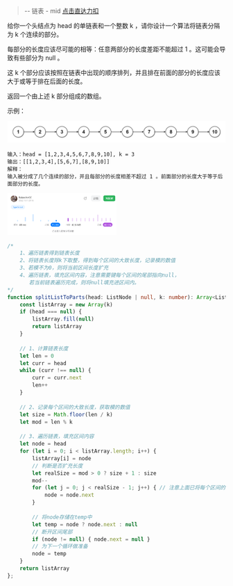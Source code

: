 > -- 链表 - mid
> [点击直达力扣](https://leetcode.cn/problems/split-linked-list-in-parts/description/)

给你一个头结点为 head 的单链表和一个整数 k ，请你设计一个算法将链表分隔为 k 个连续的部分。

每部分的长度应该尽可能的相等：任意两部分的长度差距不能超过 1 。这可能会导致有些部分为 null 。

这 k 个部分应该按照在链表中出现的顺序排列，并且排在前面的部分的长度应该大于或等于排在后面的长度。

返回一个由上述 k 部分组成的数组。


示例：

<img src="..\img\leetcodes\725. 分隔链表示例图.jpg"  />

    输入：head = [1,2,3,4,5,6,7,8,9,10], k = 3
    输出：[[1,2,3,4],[5,6,7],[8,9,10]]
    解释：
    输入被分成了几个连续的部分，并且每部分的长度相差不超过 1 。前面部分的长度大于等于后面部分的长度。

<img src="..\img\leetcodes\725. 分隔链表.png" width="50%"/>

```typescript
/*
    1、遍历链表得到链表长度
    2、将链表长度除k下取整，得到每个区间的大致长度，记录模的数值
    3、若模不为0，则将当前区间长度扩充
    4、遍历链表，填充区间内容，注意需要键每个区间的尾部指向null，
       若当前链表遍历完成，则将null填充进区间内。
*/
function splitListToParts(head: ListNode | null, k: number): Array<ListNode | null> {
    const listArray = new Array(k)
    if (head === null) {
        listArray.fill(null)
        return listArray
    }

    // 1、计算链表长度
    let len = 0
    let curr = head
    while (curr !== null) {
        curr = curr.next
        len++
    }

    // 2、记录每个区间的大致长度，获取模的数值
    let size = Math.floor(len / k)
    let mod = len % k

    // 3、遍历链表，填充区间内容
    let node = head
    for (let i = 0; i < listArray.length; i++) {
        listArray[i] = node
        // 判断是否扩充长度
        let realSize = mod > 0 ? size + 1 : size
        mod--
        for (let j = 0; j < realSize - 1; j++) { // 注意上面已将每个区间的第一个元素放入区间中，故 j < realSize-1
            node = node.next
        }

        // 将node存储在temp中 
        let temp = node ? node.next : null
        // 断开区间尾部
        if (node != null) { node.next = null }
        // 为下一个循环做准备
        node = temp
    }
    return listArray
};
```